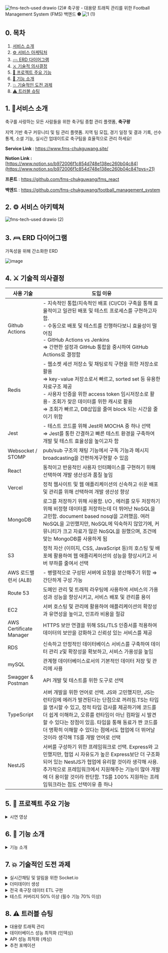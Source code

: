 ![fms-tech-used drawio (2)](https://github.com/fms-chukguwang/football_management_system/assets/39757235/e387ace1-7f0d-4681-9255-8eb840b40186)# 축구왕 - 대용량 트래픽 관리를 위한 Football Management System (FMS) 백엔드 **⚽**
![1 (1)](https://github.com/fms-chukguwang/.github/assets/39757235/88b7bc7f-cf9f-4423-9c57-a98e7ad90e9a)

## 0. 목차

1. [서비스 소개](#1-🏃서비스-소개)
2. [⚙️ 서비스 아케틱처](#2-⚙️-서비스-아키텍쳐)
3. [𓊳 ERD 다이어그램](#3-𓊳-ERD-다이어그램)
4. [⚔️ 기술적 의사결정](#4-⚔️-기술적-의사결정)
5. [🦄 프로젝트 주요 기능](#5-🦄-프로젝트-주요-기능)
6. [💎 기능 소개](#6-💎-기능-소개)
7. [💥 기술적인 도전 과제](#7-💥-기술적인-도전-과제)
8. [⚠️ 트러블 슈팅](#8-⚠️-트러블-슈팅)

## 1. 🏃서비스 소개

축구를 사랑하는 모든 사람들을 위한 축구팀 종합 관리 플랫폼, **축구왕**

지역 기반 축구 커뮤니티 및 팀 관리 플랫폼. 지역 팀 모집, 경기 일정 및 결과 기록, 선수 통계, 소셜 기능, 실시간 업데이트로 축구팀을 효율적으로 관리 하세요!

**Service Link** : https://www.fms-chukguwang.site/

**Notion Link :** [https://www.notion.so/b972006f1c854d748e138ec260b04c84](https://www.notion.so/b972006f1c854d748e138ec260b04c84?pvs=21)        

**프론트** : https://github.com/fms-chukguwang/fms_react

**백엔드** : https://github.com/fms-chukguwang/football_management_system                                      

## 2. ⚙️ 서비스 아키텍쳐

![fms-tech-used drawio (2)](https://github.com/fms-chukguwang/football_management_system/assets/39757235/6cfd31b7-2a48-4ccf-a62d-5ff2b1de71d6)


## 3. 𓊳 ERD 다이어그램

가독성을 위해 간소화한 ERD

![image](https://github.com/HoyeongJeon/security/assets/78394999/cd328130-aa07-4a29-b577-0f95213c39d8)


## 4. ⚔️ 기술적 의사결정

| 사용 기술               | 도입 이유                                                                                                                                                                                                                                                                                                                                                          |
| ----------------------- | ------------------------------------------------------------------------------------------------------------------------------------------------------------------------------------------------------------------------------------------------------------------------------------------------------------------------------------------------------------------ |
| Github Actions          | - 지속적인 통합/지속적인 배포 (CI/CD) 구축을 통해 효율적이고 일관된 배포 및 테스트 프로세스를 구현하고자 함.</br> - 수동으로 배포 및 테스트를 진행하다보니 효율성이 떨어짐</br> - GitHub Actions vs Jenkins</br>⇒ 간편한 설정과 GitHub 통합을 중시하여 GitHub Actions로 결정함                                                                                     |
| Redis                   | - 웹소켓 세션 저장소 및 채팅로직 구현을 위한 저장소로 활용</br> ⇒ key-value 저장소로서 빠르고, sorted set 등 유용한 자료구조 제공</br> - 사용자 인증을 위한 access token 임시저장소로 활용- 조회가 잦은 데이터를 위한 캐시로 활용</br> ⇒ 조회가 빠르고, DB삽입을 줄여 block 되는 시간을 줄이기 위함                                                                |
| Jest                    | - 테스트 코드를 위해 Jest와 MOCHA 중 하나 선택</br> ⇒ Jest를 통한 간결하고 빠른 테스트 환경을 구축하여 개발 및 테스트 효율성을 높이고자 함                                                                                                                                                                                                                         |
| Websocket / STOMP       | pub/sub 구조의 채팅 기능에서 구독 기능과 메시지 broadcasting을 간편하게구현할 수 있음                                                                                                                                                                                                                                                                              |
| React                   | 동적이고 반응적인 사용자 인터페이스를 구현하기 위해 선택하여 개발 생산성과 품질 높임                                                                                                                                                                                                                                                                               |
| Vercel                  | 정적 웹사이트 및 웹 애플리케이션의 신속하고 쉬운 배포 및 관리를 위해 선택하여 개발 생산성 향상                                                                                                                                                                                                                                                                     |
| MongoDB                 | 로그를 저장하기 위해 사용함. I/O , 에러를 모두 저장하기 위해 비정형 데이터를 저장하는데 더 뛰어난 NoSQL을 고민함. document based nosql을 고려했음. 여러 NoSQL을 고민했지만, NoSQL에 익숙하지 않았기에, 커뮤니티가 크고 자료가 많은 NoSQL을 원했으며, 조건에 맞는 MongoDB를 사용하게 됨                                                                             |
| S3                      | 정적 자산 (이미지, CSS, JavaScript 등)의 호스팅 및 배포에 활용하여 웹 애플리케이션의 성능을 향상시키고 서버 부하를 줄여서 선택                                                                                                                                                                                                                                     |
| AWS 로드밸런서 (ALB)    | - 병렬적으로 구성된 서버에 요청을 분산해주기 위함 ⇒ 간단하게 구성 가능                                                                                                                                                                                                                                                                                             |
| Route 53                | 도메인 관리 및 트래픽 라우팅에 사용하여 서비스의 가용성과 성능을 향상시키고, 서비스 배포 및 관리를 용이                                                                                                                                                                                                                                                            |
| EC2                     | 서버 호스팅 및 관리에 활용하여 애플리케이션의 확장성과 유연성을 높이고, 인프라 비용을 절감                                                                                                                                                                                                                                                                         |
| AWS Certificate Manager | HTTPS 보안 연결을 위해 SSL/TLS 인증서를 적용하여 데이터의 보안을 강화하고 신뢰성 있는 서비스를 제공                                                                                                                                                                                                                                                                |
| RDS                     | 신속하고 안정적인 데이터베이스 서비스를 구축하여 데이터 관리 z및 확장성을 확보하고, 서비스 가용성을 높임                                                                                                                                                                                                                                                           |
| mySQL                   | 관계형 데이터베이스로서의 기본적인 데이터 저장 및 관리에 사용                                                                                                                                                                                                                                                                                                      |
| Swagger & Postman       | API 개발 및 테스트를 위한 도구로 선택                                                                                                                                                                                                                                                                                                                              |
| TypeScript              | 서버 개발을 위한 언어로 선택. JS와 고민했지만, JS는 런타임에 에러가 발견된다는 단점으로 꺼려짐.TS는 타입을 명시할 수 있고, 정적 타입 검사를 제공하기에 코드를 더 쉽게 이해하고, 오류를 런타임이 아닌 컴파일 시 발견할 수 있다는 장점이 있음. 타입을 통해 동료가 짠 코드를 더 명확히 이해할 수 있다는 점에서도 협업에 더 뛰어날 것이라 생각해 TS를 개발 언어로 선택 |
| NestJS                  | 서버를 구성하기 위한 프레임워크로 선택. Express와 고민했지만, 협업 시 자유도가 높은 Express보단 더 구조화되어 있는 NestJS가 협업에 유리할 것이라 생각해 사용. 추가적으로 프레임워크에서 지원해주는 기능이 많아 개발에 더 용이할 것이라 판단함. TS를 100% 지원하는 프레임워크라는 점도 선택이유 중 하나                                                             |

## 5. 🦄 프로젝트 주요 기능

<details>
<summary>시연 영상</summary>
<div markdown="1">

1. 경기 생성
   ![경기생성 new (1)](https://github.com/fms-chukguwang/.github/assets/39757235/7da7d0b6-4d73-47f9-9c91-86a8119c8111)

2. 경기 수락
   ![경기 수락 new (1)](https://github.com/fms-chukguwang/.github/assets/39757235/9dccfd64-8537-45ab-b8ea-ea200375dd3e)
   
3. 경기 전술 설정
![경기_전술설정_new](https://github.com/fms-chukguwang/.github/assets/39757235/c78a2a13-dd55-42f6-a0cf-642490355a21)


 </div>
 </details>

## 6. 💎 기능 소개

<details>
<summary>기능 소개</summary>
<div markdown="1">

1. 팀 관리 : 구단주가 손쉽게 팀 통계 작성 및 멤버 조회/초대 가능. 선수는 멤버 통계/멤버 조회 가능
   ![image](https://github.com/HoyeongJeon/security/assets/78394999/26e01609-1c1b-447d-8bdd-19f415081172)

2. 선수 및 통계 관리 : 구단주는 선수 기록과 통계를 입력/수정 가능, 선수는 통계 및 개인 기록 확인 가능
   ![image](https://github.com/HoyeongJeon/security/assets/78394999/f2b56d43-29f2-4c88-a239-dd9be486f0f9)

3. 일정 및 전술 관리 : 팀 경기 일정 조회 및 상대팀에게 게임 신청 가능. 전술 관리는 포메이션 설정 가능 및 추천/인기 포메이션, 또한 최다 누적 경고자를 보여줌으로써 구단주가 포메이션 선택할때 도움줌
   ![image](https://github.com/HoyeongJeon/security/assets/78394999/b89cee02-8291-43f1-9bda-94b05e9376ec)

4. 경기 결과 관리 : 경기가 끝난후 구단주들은 결과와 선수 개인 기록 등록 가능. 선수와 구단주 모두 경기 결과/개인 기록 확인 가능
   ![image](https://github.com/HoyeongJeon/security/assets/78394999/3f24e6d2-eed8-4179-bb42-5b1ddb807f5a)

5. 채팅 및 실시간 알림: 같은팀 멤버들끼리 채팅 가능(욕설 필터링) 새로운 멤버가 팀에 합류하면 알림 전송
   ![image](https://github.com/HoyeongJeon/security/assets/78394999/3f03ed2a-4982-41af-916f-d8fb40d8737f)

6. 어드민 페이지 : 어드민(개발자)는 회원과 팀 삭제 가능
   ![image](https://github.com/HoyeongJeon/security/assets/78394999/7c83f930-cf97-44f6-b772-c403f954469a)
   </div>
   </details>

## 7. 💥 기술적인 도전 과제

<details>
<summary>실시간채팅 및 알림을 위한 Socket.io</summary>
<div markdown="1">

-   채팅
    팀을 생성하는 경우 해당 팀에 대한 채팅방도 함께 생성.(팀 : 채팅방 = 1 : 1)

    실시간 채팅은 socket.io를 통해 구현했으며, 채팅 내역 및 멤버는 MySQL에 저장함.

<details>
<summary>채팅 코드</summary>
<div markdown="1">

팀 생성

```TypeScript
// src/team/team.service.ts
async createTeam(createTeamDto: CreateTeamDto, userId: number, file: Express.Multer.File) {
				...

        // 채팅방 생성
        const createChatDto: CreateChatDto = { userIds: [userId] };
        const chat = await this.chatService.createChat(createChatDto);

        const team = await this.teamRepository.save({
            ...createTeamDto,
            imageUUID: imageUUID,
            location: {
                id: findLocation.id,
            },
            creator: { id: userId },
            chat,
        });

				...
    }
```

채팅 전송

```TypeScript
// src/chats/chats.gateway.ts
@UseFilters(WsExceptionFilter)
    @SubscribeMessage('send_message')
    async sendMessage(
        @MessageBody() creatMessagesDto: CreateMessagesDto,
        @ConnectedSocket() socket: Socket,
    ) {
        const chatExists = await this.chatsService.checkIdChatExists(creatMessagesDto.chatId);
        if (!chatExists) {
            throw new WsException({
                statusCode: 404,
                message: `${creatMessagesDto.chatId}번 채팅방은 존재하지 않습니다.`,
            });
        }

        const message = await this.messagesService.createMessage(
            creatMessagesDto,
            socket['userId'],
        );

        socket.to(message.chat.id.toString()).emit('receive_message', {
            id: message.id,
            author: {
                id: message.author.id,
                name: message.author.name,
                email: message.author.email,
            },
            message: message.message,
            createdAt: message.createdAt,
        });
    }
```

</div>
</details>
</br>

-   알림
    팀에 인원이 참가하는 경우 실시간 알림을 전송.
    SSE를 고려했지만, 채팅을 구현하면서 Socket.IO를 사용했기에 Socket.IO를 사용하도록 결정

<details>
<summary>알림 코드</summary>
<div markdown="1">

멤버 초대

```TypeScript
// src/memer/member.service.ts
async registerMember(teamId: number, userId: number): Promise<Member> {
        const user = await this.userService.findOneById(userId);
        const team = await this.teamRepository.findOne({
          where: { id: teamId },
          relations: ['chat'],
        });

	      ...

        const chatId = team.chat.id;
        await this.chatsService.inviteChat(chatId, userId);
        this.chatsGateway.enterTeam(teamId, userId);

        return registerMember;
      }

```

알림 전송

```TypeScript
    @UseFilters(WsExceptionFilter)
    @SubscribeMessage('enter_team')
    async enterTeam(teamId: number, userId: number) {
        const newUser = await this.userService.findOneById(userId);

        this.server.to(teamId.toString()).emit('enter_team', {
            message: `${newUser.name}님이 팀에 들어왔습니다.`,
        });
    }

```

</div>
</details>
</br>

**기술적 성과**

캠프에서 이뤄진 대부분의 학습은 http 프로토콜 위주였다. Socket.IO를 통해 채팅 및 알림을 구현하면서 ws 프로토콜에 대한 이해도 상승

</div>
</details>

<details>
<summary>더미데이터 생성</summary>
<div markdown="1">
프로젝트의 특성 상 다수의 멤버 데이터가 필요했음.

Seed를 통해 다수의 더미데이터를 생성.

<details>
<summary>Seed 코드(User 및 Profile)</summary>
<div markdown="1">

```TypeScript
// src/database/factories/users.factory.ts
import { User } from '../../user/entities/user.entity';
import { setSeederFactory } from 'typeorm-extension';
import { UserRole } from '../../enums/user-role.enum';

export default setSeederFactory(User, (faker) => {
    const user = new User();
    user.email = faker.internet.email();
    user.password = '$2b$10$g8PUcqff9Ybd2N7tuwye4OMoVpLAv9Lz3pCEEplcG.2eK6We3fKbO';
    user.name = faker.person.fullName();
    user.role = UserRole.User;
    user.createdAt = new Date();
    user.updatedAt = new Date();
    user.deletedAt = null;

    return user;
});

// src/database/factories/profile.factory.ts
import { Gender } from '../../enums/gender.enum';
import { Position } from '../../enums/position.enum';
import { Profile } from '../../profile/entities/profile.entity';
import { setSeederFactory } from 'typeorm-extension';

export default setSeederFactory(Profile, (faker) => {
    const profile = new Profile();
    profile.weight = faker.number.int({ min: 50, max: 100 });
    profile.height = faker.number.int({ min: 150, max: 200 });
    profile.skillLevel = faker.number.int({ min: 1, max: 10 });
    profile.preferredPosition = faker.helpers.arrayElement(Object.values(Position));
    profile.imageUUID = '2a9d4d63-0619-4abc-8d9c-c4eba2f227b6';
    profile.age = faker.number.int({ min: 18, max: 40 });
    profile.createdAt = new Date();
    profile.updatedAt = new Date();
    profile.deletedAt = null;
    profile.gender = faker.helpers.arrayElement(Object.values(Gender));
    return profile;
});
```

```TypeScript
// src/database/seeds/profile.seeder.ts
import { DataSource } from 'typeorm';
import { Seeder, SeederFactoryManager } from 'typeorm-extension';
import { Profile } from '../../profile/entities/profile.entity';
import { User } from '../../user/entities/user.entity';
import { LocationModel } from '../../location/entities/location.entity';

export default class ProfileSeeder implements Seeder {
    public async run(dataSource: DataSource, factoryManager: SeederFactoryManager): Promise<void> {
        const userRepository = dataSource.getRepository(User);
        const profileRepository = dataSource.getRepository(Profile);
        const locationRepository = dataSource.getRepository(LocationModel);
        const usersFactory = factoryManager.get(User);
        const profilesFactory = factoryManager.get(Profile);
        const locationFactory = factoryManager.get(LocationModel);

        for (let i = 0; i < 100; i++) {
            // User 인스턴스 생성
            const user = await usersFactory.make();
            // User 인스턴스 저장
            await userRepository.save(user);
            const location = await locationFactory.make();
            await locationRepository.save(location);
            // Profile 인스턴스 생성, 이때 user를 참조로 제공
            const profile = await profilesFactory.make();
            profile.user = user; // user 필드에 User 인스턴스 할당
            profile.location = location; // location 필드에 LocationModel 인스턴스 할당
            // Profile 인스턴스 저장
            await profileRepository.save(profile);
        }
    }
}
```

</div>
</details>

</div>
</details>

<details>
<summary>전국 축구장 데이터 ETL 구현</summary>
<div markdown="1">
전국 체육 시설 공공 데이터셋에서 축구장 관련 정보를 추출하여 관계형 데이터베이스 시스템(MySQL)에 적재하는 데이터 통합 작업 수행

![image](https://github.com/HoyeongJeon/security/assets/78394999/4a2a3993-495a-463b-8e9d-93a0c2948522)

**파이썬 기반 데이터 파싱**

빠른 개발과 정확한 데이터 파싱 및 ETL 프로세스를 구현을 위해 파이썬 기반 데이터 처리 작업 진행

**주요 처리과정**

<details>
<summary>CSV 파싱</summary>
<div markdown="1">

공공 데이터 포털에서 제공된 CSV 파일을 분석하여 필수 데이터를 파싱하는 과정 구현

```Python
async def process_csv(connection):
    df = pd.read_csv('KS_WNTY_PUBLIC_PHSTRN_FCLTY_STTUS_202303.csv')
    df = df.astype(str)
    df.fillna('', inplace=True)
```

</div>
</details>

<details>
<summary>데이터 클렌징</summary>
<div markdown="1">

추출된 축구장 데이터를 정제하여 불필요한 정보를 제거하고 데이터의 품질을 향상

```Python
for _, row in df.iterrows():
    if row['INDUTY_NM'] in ['축구장']:
        address = row['RDNMADR_NM'] or ''
        state = row['ROAD_NM_CTPRVN_NM']
        city = row['ROAD_NM_SIGNGU_NM']
        district = row['ROAD_NM_EMD_NM'] or ''
        location_id = await address_exists(connection, address)
```

</div>
</details>

<details>
<summary>스키마 매핑</summary>
<div markdown="1">

정제된 데이터를 MySQL 데이터베이스 스키마에 맞게 매핑

```Python
  if not location_id and all([state, city, district, address]):
      location_id = await insert_location(connection, state, city, district, address)
      field_data = {
          'field_name': row['FCLTY_NM'],
          'district': district,
          'phone_number': row['RSPNSBLTY_TEL_NO'],
          'x_coord': row['FCLTY_LO'],
          'y_coord': row['FCLTY_LA']
      }
```

</div>
</details>

<details>
<summary>데이터베이스 적재</summary>
<div markdown="1">

매핑된 데이터를 MySQL 테이블에 저장하는 ETL(Extract, Transform, Load) 프로세스 완성

```Python
async def insert_soccer_field(connection, location_id, field_data):
    cursor = connection.cursor()
    insert_query = """
        INSERT INTO soccer_fields (location_id, field_name, image_url, district, phone_number, x_coord, y_coord)
        VALUES (%s, %s, %s, %s, %s, %s, %s)
    """
    cursor.execute(insert_query, (
        location_id,
        field_data['field_name'],
        "https://yeyak.seoul.go.kr/web/common/file/FileDown.do?file_id=1702356023799DIAJPN2PPGRAFU1PCEPS1FBSQ",
        field_data['district'],
        field_data['phone_number'],
        field_data['x_coord'],
        field_data['y_coord']
    ))
    connection.commit()
    cursor.close()
```

</div>
</details>

**기술적 성과**

데이터 웨어하우스에 대한 깊은 이해와 SQL 데이터 모델링 기술을 활용하여, 고품질의 데이터 자원을 체계적으로 관리할 수 있는 기반을 마련

</div>
</details>

<details>
<summary>테스트 커버리지 50% 이상 (필수 기능 70% 이상)</summary>
<div markdown="1">

문제점

-   시스템의 신규 기능 출시와 기존 기능의 유지보수 과정에서 **버그가 반복적으로 발생**. 이로 인해 **사용자 경험이 저하 우려와 시스템의 안정성에 대한 필요성 요구**

해결

-   **테스트 도구(Jest)** 를 도입하여 코드베이스의 **테스트 누락 영역을 식별** 하고, 배포 전 오류를 발견해 **전체적인 소프트웨어 품질 향상**

현상황 : 필수 기능 테스트 완료

(formation, location, match, message, redis, soccerfield, statistic, team, tournament, user, auth, profile, member)

![image](https://github.com/HoyeongJeon/security/assets/78394999/418c0000-f756-4d06-8d01-ca4a4c1ab232)

</div>
</details>

## 8. ⚠️ 트러블 슈팅

<details>
<summary>대용량 트래픽 관리</summary>
<div markdown="1">

문제점 : 대용량 트래픽 대응을 위해 스트레스 테스트 진행도중, 가장 트래픽 증가가 우려되고 데이터 연산이 많은 팀 상세조회 화면을 조회할때 서버 수용량 문제와 속도 저하 문제가 발생

1. AWS EC2 t2.micro에서 30초동안(초당 10번의 요청) 300명의 가상 이용자가 서비스를 이용할때 70~80%가 실패
   ![image](https://github.com/HoyeongJeon/security/assets/78394999/2e61918d-b3ea-40cc-a9a0-8f4814e16be7)
   테스트 툴: artillery

![image](https://github.com/HoyeongJeon/security/assets/78394999/20b88c10-33d7-4935-abf0-bae433884c81)
해결방안 :

<details>
<summary>대응 방안 종류</summary>
<div markdown="1">

1. **스케일업 (Scale-up)**:
    - 단일 서버의 성능을 향상시키는 방법으로, 더 강력한 하드웨어로 업그레이드하거나 CPU, RAM 등의 리소스를 추가하는 것입니다. 이 방법은 비교적 간단하지만, 한계에 도달하면 확장성이 부족할 수 있음.
2. **캐싱 (Caching)**:
    - 자주 요청되는 데이터나 쿼리 결과를 메모리나 디스크에 저장하여 반복적인 요청에 대한 응답 시간을 줄입니다. 캐싱은 서버 부하를 줄이고 응답 시간을 개선하는 데 도움이 됨.
3. **CDN (Content Delivery Network)**:
    - CDN은 전 세계에 분산된 서버 네트워크를 사용하여 정적 콘텐츠를 제공하는 방법. 이를 통해 웹 애플리케이션의 응답 시간을 단축하고 대역폭을 줄일 수 있음.
4. **비동기 처리 (Asynchronous Processing)**:
    - 일부 작업을 비동기적으로 처리하여 사용자에게 즉각적인 응답을 제공하고, 뒤늦게 결과를 처리하는 방법. 이를 통해 웹 서버가 트래픽 폭증에도 유연하게 대응할 수 있음.
5. **스케일아웃 (Scale-out)**:
    - 서버 인스턴스의 수를 증가시키는 방법으로, 여러 서버를 추가하여 트래픽을 분산함. 이 방법은 클라우드 서비스를 활용하여 쉽게 구현할 수 있으며, 오토스케일링과 함께 사용될 수 있음.

</div>
</details>

<details>
<summary>스케일아웃, 오토스케일링을 고른 이유</summary>
<div markdown="1">

스케일아웃은 서버 인스턴스의 수를 증가시켜 트래픽을 분산하는 방법이며, 이는 클라우드 서비스를 통해 자동으로 처리될 수 있음.

오토스케일링은 특정 지표나 정책에 따라 서버 인스턴스의 수를 자동으로 늘리거나 줄이는 것을 의미함. 예를 들어, 서버의 CPU 사용률이 일정 수준을 넘어서면 새로운 서버 인스턴스를 자동으로 추가하거나, 트래픽이 감소하면 불필요한 서버 인스턴스를 자동으로 제거할 수 있음.

따라서 오토스케일링은 트래픽 변동에 신속하게 대응하고, 서버 인스턴스의 수를 유동적으로 관리하여 확장성과 가용성을 향상시킬 수 있는 수평 스케일아웃의 한 형태로 볼 수 있음.

1. **트래픽 변동성 관리**: 우리 서비스는 트래픽이 시간에 따라 변동성이 큼. 예를 들어, 특정 이벤트(토너먼트 신청이 한 특정 시간에 열림)이나 프로모션 기간에는 트래픽이 급증할 수 있음. 오토스케일링을 통해 트래픽의 증가에 자동으로 대응하여 사용자에게 지속적인 서비스를 제공할 수 있음.
2. **비용 효율성**: 수동으로 서버 용량을 조절하거나 고정된 용량을 유지하는 것은 비용이 높을 수 있음. 오토스케일링을 사용하면 트래픽에 따라 필요한 만큼의 서버 인스턴스를 동적으로 관리함으로써 비용을 절감할 수 있음.
3. **가용성 향상**: 오토스케일링을 통해 서버 인스턴스의 수를 자동으로 조절함으로써 서비스의 가용성을 향상시킬 수 있음. 트래픽 증가나 하드웨어 장애로 인해 발생할 수 있는 서비스 중단을 최소화할 수 있음.
4. **운영 간소화**: 오토스케일링을 설정하면 서버 용량을 자동으로 관리하기 때문에 운영 및 관리 작업이 간소화됨. 이는 운영 팀의 업무 부담을 줄이고 시간을 절약할 수 있음.
5. **유연성과 확장성**: 오토스케일링을 통해 서버 인스턴스의 수를 동적으로 조절함으로써 시스템의 유연성과 확장성을 확보할 수 있음. 트래픽이 증가하거나 감소할 때 시스템을 쉽게 조정할 수 있음.

이러한 이유로 오토스케일링은 우리 서비스를 효율적으로 운영하고, 사용자에게 높은 가용성과 성능을 제공하는 데 필수적인 도구로 선택됨.

</div>
</details>

결과: 서버 증설로 인하여 서버 수용량이 5배정도 상승함 60초동안 1500명의 가상 사용자들은 100% 성공하였고 1800명이 이용해도 90% 성공률을 기록

![image](https://github.com/HoyeongJeon/security/assets/78394999/20e1917e-85c0-41ad-be2e-01a1f78dbeb6)

</div>
</details>

<details>
<summary>데이터베이스 성능 최적화 (인덱싱)</summary>
<div markdown="1">

문제점: 멤버 검색 할때 속도가 느림

해결방안: 인덱스를 써서 속도를 빠르게함

<details>
<summary>인덱스를 고른 이유: 엘라스틱서치와 캐싱이 데이터베이스에서 가져올때 시간차이때문에 데이터의 일관성이 떨어지는데, 신뢰성 데이터의 일관성과 신뢰성에 대한 보장 검색 속도를 개선하기 위해 인덱스 사용</summary>
<div markdown="1">

<details>
<summary>데이터 최적화 방법 종류</summary>
<div markdown="1">

1. **엘라스틱서치 (Elasticsearch)**: - 목적: 실시간으로 대용량의 데이터를 검색하고 분석하는 데 사용. 특히 텍스트 데이터나 로그 데이터와 같은 비정형 데이터를 다루는 데 적합. - 장점: - 매우 빠른 검색 및 분석 기능을 제공. - 복잡한 쿼리와 검색 기능을 지원. - 확장성이 뛰어나고 분산형 아키텍처를 갖추고 있어 대규모 데이터에 적합. - 단점: - 특정한 유형의 데이터에 특화되어 있어서 다양한 데이터 유형을 처리하는 데는 적합하지 않을 수 있음. - 데이터의 일관성과 신뢰성에 대한 보장이 상대적으로 낮을 수 있음.</br>

2. **캐싱 (Caching)**: - 목적: 반복적으로 요청되는 데이터나 쿼리 결과를 저장하여 응답 시간을 개선하는 데 사용됨. 주로 읽기 작업이 많은 웹 애플리케이션에서 활용됨. - 장점: - 응답 시간을 줄이고 서버 부하를 감소시킬 수 있음. - 자주 요청되는 데이터에 대한 검색 속도를 향상시킴. - 쉽게 구현 가능하며, 대부분의 웹 프레임워크나 데이터베이스에서 지원됨. - 단점: - 캐시된 데이터의 유효성과 일관성을 유지하기 위한 추가적인 관리가 필요함. - 캐시 메모리의 용량 한계와 적중률에 따라 성능이 달라질 수 있음.</br>

3. **인덱싱 (Indexing)**: - 목적: 데이터베이스에서 검색 속도를 향상시키기 위해 인덱스를 생성하는 데 사용됨. 특히 특정 열을 기반으로 빠른 검색을 지원함. - 장점: - 검색 속도를 향상시켜 사용자에게 빠른 응답을 제공. - 데이터베이스의 성능을 최적화하여 트래픽 증가에 대응할 수 있음. - 데이터의 일관성과 무결성을 유지하면서 검색 속도를 향상시킴. - 단점: - 적절한 인덱스 설계가 필요하며, 잘못된 인덱스 설계는 오히려 성능을 저하시킬 수 있음. - 인덱스를 생성하고 유지하는 데 시간과 자원이 소요될 수 있음.

</div>
</details>

</div>
</details>

## **index-testing 💻**

자주 찾는 데이터 조회시 인덱싱 효율성 평가
만개의 데이터를 만들고, EXPLAIN통해 쿼리비용 계산

## 결과 📊

결과값 JSON은 MySQL의 쿼리 실행 계획을 나타냄. 쿼리는 "members" 테이블에 접근하고 있으며 "team_id"를 키로 사용하여 조회하고 있음. 키는 "idx_team_id"에 정의되어 있고, 쿼리 실행에 필요한 비용은 1.05와 9109.05. 쿼리 실행 계획에서 비용이 낮을수록 좋고 성능 최적화를 위해서는 비용을 최소화해야함.

인덱싱을 사용안했을때: 쿼리비용(”9109.05”)
![image](https://github.com/HoyeongJeon/security/assets/78394999/0a856d10-afee-440a-a914-015d48fffff6)
인덱싱을 사용했을때: 쿼리비용(”1.05”)
![image](https://github.com/HoyeongJeon/security/assets/78394999/1968ce5c-1a97-4c36-bb09-1dda51971bd0)

1. "rows_examined_per_scan": 3 - 스캔당 조사된 행 수. 즉, 해당 쿼리에 대해 각 스캔에서 3개의 행이 조사됨
2. "rows_produced_per_join": 3 - 조인 당 생성된 행 수. 즉, 조인 작업에서 각 조인에서 3개의 행이 생성됨.
3. "filtered": "100.00" - 필터링된 행의 비율. 100%이므로 모든 행이 필터링됨.
4. "read_cost": "0.75" - 읽기 비용. 즉, 쿼리 실행 중 데이터를 읽는 데 소요된 비용.
5. "eval_cost": "0.30" - 평가 비용. 즉, 필터 조건 등을 평가하는 데 소요된 비용.
 </div>
 </details>

</div>
</details>

<details>
<summary>API 성능 최적화 (캐싱)</summary>
<div markdown="1">

문제점 : 많은 연산이 있는 API 호출시 속도저하 이슈

해결법 : Redis캐싱을 통해 변화가 없는 데이터는 데이터베이스 조회를 하지않게함

## 개선전**💻**

조회 시에도 초당 요청수를 5로 낮춰서 테스트 했음에도 불구하고 평균 최대 지연시간이 2.5초로 유저 경험을 저해할것으로 우려됨
![image](https://github.com/HoyeongJeon/security/assets/78394999/b6955734-b4c3-4a37-a7cc-230f86669d3b)

![image](https://github.com/HoyeongJeon/security/assets/78394999/8fc52308-fe43-4518-8c87-164e36caf0b0)

## 해결법📊

![image](https://github.com/HoyeongJeon/security/assets/78394999/2ac0b183-0e3a-4264-97a8-a4736c897a71)

1. Redis에서 요청하는 데이터가 존재하는지 확인한다.
2. 확인후 존재하지 않으면 데이터베이스에서 조회를한다.
3. 조회한 데이터를 Redis에 저장한다.
4. 이제 똑같은 요청이 왔을때 Redis 저장된 데이터를 반환

![image](https://github.com/HoyeongJeon/security/assets/78394999/ef107faa-5c13-4ba9-9f38-f697ecf08bb2)

![image](https://github.com/HoyeongJeon/security/assets/78394999/81d99b76-f673-418e-a947-50afa45bcf79)

데이터캐싱을 이용하여 많은 연산이 필요한 데이터의 대한 조회를 최적화 요청수를 더 늘렸음에도 최대 지연시간이 0.5초로 기존보다 많이 개선되어 사용성이 증가

</div>
</details>

<details>
<summary>추천 포메이션</summary>
<div markdown="1">

문제점 : 머신러닝을 도입하여 추천 포메이션 기능을 개발하고자 하였으나, 프로젝트 기한 내에 파이썬과 머신러닝 스킬을 숙달하는 것이 현실적으로 어려움을 겪음

해결점 : 프로젝트의 시간적 제약과 기술적 난이도를 고려하여, 머신러닝 대신 기존의 경기 데이터를 활용한 경험적 분석 방법을 선택

**데이터 기반 의사결정**

팀별 경기결과가 저장된 선수 통계 테이블에서 전체 경기별 팀별 골, 승무패 계산
![image](https://github.com/HoyeongJeon/security/assets/78394999/0461b0f7-8393-4fe7-9b31-01e8d37f15b5)

승률 계산 로직 도입
![image](https://github.com/HoyeongJeon/security/assets/78394999/dea8cb34-6e0d-4b75-835a-dbe26c550f3e)

**추천 시스템의 신속한 구현**

팀별 경기결과 데이터를 가져와 승률 높은 포메이션 선정
![image](https://github.com/HoyeongJeon/security/assets/78394999/6deb0c58-3405-4a3a-af8b-fb29cce028ab)

추천 시스템의 신속한 구현과 함께, 데이터 기반의 신뢰성 있는 결과 제공으로 이용자 만족도를 향상. 이는 비록 고도의 데이터 분석 기법을 적용하지 않았지만, 사용자에게 실질적인 가치를 제공하는 현실적인 해결책을 찾는 데 성공.

<details>
<summary>추후 Item-CF 기반 추천 포메이션 적용</summary>
<div markdown="1">

Item-CF(item-based collaborative filtering) 알고리즘은 아이템 간의 유사도를 기반으로 사용자에게 추천을 제공하는 방식입니다. 이 방법은 사용자의 과거 행동 데이터(예: 경기 결과, 선수 통계)를 분석하여 유사한 아이템(이 경우 포메이션)을 찾아내고, 사용자가 아직 경험하지 않은 아이템을 추천하는 데 사용됩니다.

![image](https://github.com/HoyeongJeon/security/assets/78394999/7e4cbd40-0039-4592-97a1-455cca385f29)

| 아이템 유사도 기반 추천 | 장점                                                                                                 |
| ----------------------- | ---------------------------------------------------------------------------------------------------- |
| 아이템 간 상호작용      | 사용자의 개별적인 경험보다 아이템 간 상호작용에 기반하여 추천, 포메이션 간의 전술적 유사성 파악 가능 |
| 정확한 예측 모델        | 팀별 데이터를 근거로 정교한 포메이션 유사도 계산, 승률 증진 가능성 예측                              |
| 신규 사용자 대응        | 신규 팀/선수 데이터가 추가되어도 기존 포메이션 유사도에 기반한 추천이 가능하여 안정적인 서비스 제공  |
| 스케일러블 시스템       | 아이템(포메이션) 수가 제한적이기 때문에 대규모 데이터셋 처리에 효과적                                |

이와 같이 Item-CF 추천 알고리즘은 기존의 팀 데이터와 경기 결과를 바탕으로 한 경험적 분석에 더해, 더욱 섬세하고 개인화된 추천을 가능하게 하여 최종적으로는 팀 전략의 최적화와 경기력 향상에 기여할것으로 기대

이와 같이 Item-CF 추천 알고리즘은 기존의 팀 데이터와 경기 결과를 바탕으로 한 경험적 분석에 더해, 더욱 섬세하고 개인화된 추천을 가능하게 하여 최종적으로는 팀 전략의 최적화와 경기력 향상에 기여할것으로 기대

</div>
</details>

</div>
</details>
